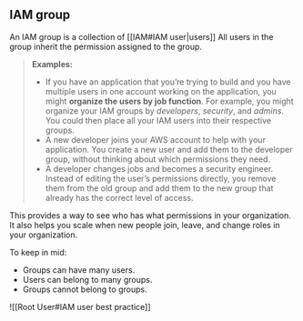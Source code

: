 ## IAM group

An IAM group is a collection of [[IAM#IAM user|users]] All users in the group inherit the permission assigned to the group. 

>**Examples:** 
>- If you have an application that you’re trying to build and you have multiple users in one account working on the application, you might **organize the users by job function**. For example, you might organize your IAM groups by *developers*, *security*, and *admins*. You could then place all your IAM users into their respective groups.
> - A new developer joins your AWS account to help with your application. You create a new user and add them to the developer group, without thinking about which permissions they need.
> - A developer changes jobs and becomes a security engineer. Instead of editing the user’s permissions directly, you remove them from the old group and add them to the new group that already has the correct level of access.

This provides a way to see who has what permissions in your organization. It also helps you scale when new people join, leave, and change roles in your organization.

To keep in mid:
- Groups can have many users.
- Users can belong to many groups.
- Groups cannot belong to groups.

![[Root User#IAM user best practice]]
